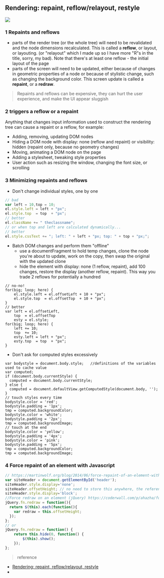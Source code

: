## Rendering: repaint, reflow/relayout, restyle

![](http://i.imgur.com/jtpljy9.png)

### 1 Repaints and reflows

- parts of the render tree (or the whole tree) will need to be revalidated and the node dimensions recalculated. This is called a **reflow**, or layout, or layouting. (or "relayout" which I made up so I have more "R"s in the title, sorry, my bad). Note that there's at least one reflow - the initial layout of the page
- parts of the screen will need to be updated, either because of changes in geometric properties of a node or because of stylistic change, such as changing the background color. This screen update is called a **repaint**, or a **redraw**.


> Repaints and reflows can be expensive, they can hurt the user experience, and make the UI appear sluggish

### 2 triggers a reflow or a repaint

Anything that changes input information used to construct the rendering tree can cause a repaint or a reflow, for example:

- Adding, removing, updating DOM nodes
- Hiding a DOM node with display: none (reflow and repaint) or visibility: hidden (repaint only, because no geometry changes)
- Moving, animating a DOM node on the page
- Adding a stylesheet, tweaking style properties
- User action such as resizing the window, changing the font size, or scrolling


### 3 Minimizing repaints and reflows

- Don't change individual styles, one by one

```javascript
// bad
var left = 10,top = 10;
el.style.left = left + "px";
el.style.top  = top  + "px";
// better 
el.className += " theclassname";
// or when top and left are calculated dynamically...
// better
el.style.cssText += "; left: " + left + "px; top: " + top + "px;";
```

- Batch DOM changes and perform them "offline"
	- use a documentFragment to hold temp changes, clone the node you're about to update, work on the copy, then swap the original with the updated clone
	- hide the element with display: none (1 reflow, repaint), add 100 changes, restore the display (another reflow, repaint). This way you trade 2 reflows for potentially a hundred

```
// no-no!
for(big; loop; here) {
    el.style.left = el.offsetLeft + 10 + "px";
    el.style.top  = el.offsetTop  + 10 + "px";
}
// better
var left = el.offsetLeft,
    top  = el.offsetTop
    esty = el.style;
for(big; loop; here) {
    left += 10;
    top  += 10;
    esty.left = left + "px";
    esty.top  = top  + "px";
}
```

- Don't ask for computed styles excessively

```
var bodystyle = document.body.style;   //definitions of the variables used to cache value
var computed;
if (document.body.currentStyle) {
  computed = document.body.currentStyle;
} else {
  computed = document.defaultView.getComputedStyle(document.body, '');
}
// touch styles every time
bodystyle.color = 'red';
bodystyle.padding = '1px';
tmp = computed.backgroundColor;
bodystyle.color = 'white';
bodystyle.padding = '2px';
tmp = computed.backgroundImage;
// touch at the end
bodystyle.color = 'yellow';
bodystyle.padding = '4px';
bodystyle.color = 'pink';
bodystyle.padding = '5px';
tmp = computed.backgroundColor;
tmp = computed.backgroundImage;
```

### 4 Force repaint of an element with Javascript

```javascript
// https://martinwolf.org/blog/2014/06/force-repaint-of-an-element-with-javascript
var siteHeader = document.getElementById('header');
siteHeader.style.display='none';
siteHeader.offsetHeight; // no need to store this anywhere, the reference is enough
siteHeader.style.display='block';
//Force redraw on an element (jQuery) https://coderwall.com/p/ahazha/force-redraw-on-an-element-jquery
jQuery.fn.redraw = function(){
  return $(this).each(function(){
    var redraw = this.offsetHeight;
  });
};
// or
jQuery.fn.redraw = function() {
    return this.hide(0, function() {
        $(this).show();
    });
};
```

> reference

- [Rendering: repaint, reflow/relayout, restyle](http://www.phpied.com/rendering-repaint-reflowrelayout-restyle/)
- []()